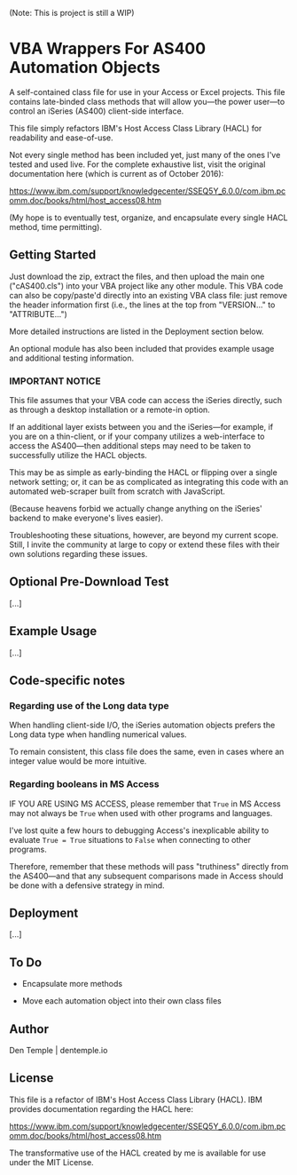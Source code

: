 (Note: This is project is still a WIP)

# VBA Wrappers For AS400 Automation Objects

A self-contained class file for use in your Access or Excel projects.  This file contains late-binded class methods that will allow you&#8212;the power user&#8212;to control an iSeries (AS400) client-side interface.

This file simply refactors IBM's Host Access Class Library (HACL) for readability and ease-of-use.

Not every single method has been included yet, just many of the ones I've tested and used live.  For the complete exhaustive list, visit the original documentation here (which is current as of October 2016):

https://www.ibm.com/support/knowledgecenter/SSEQ5Y_6.0.0/com.ibm.pcomm.doc/books/html/host_access08.htm

(My hope is to eventually test, organize, and encapsulate every single HACL method, time permitting).

## Getting Started

Just download the zip, extract the files, and then upload the main one ("cAS400.cls") into your VBA project like any other module.  This VBA code can also be copy/paste'd directly into an existing VBA class file: just remove the header information first (i.e., the lines at the top from "VERSION..." to "ATTRIBUTE...")

More detailed instructions are listed in the Deployment section below.

An optional module has also been included that provides example usage and additional testing information.

### IMPORTANT NOTICE

This file assumes that your VBA code can access the iSeries directly, such as through a desktop installation or a remote-in option.

If an additional layer exists between you and the iSeries&#8212;for example, if you are on a thin-client, or if your company utilizes a web-interface to access the AS400&#8212;then additional steps may need to be taken to successfully utilize the HACL objects.

This may be as simple as early-binding the HACL or flipping over a single network setting; or, it can be as complicated as integrating this code with an automated web-scraper built from scratch with JavaScript.

(Because heavens forbid we actually change anything on the iSeries' backend to make everyone's lives easier).

Troubleshooting these situations, however, are beyond my current scope.  Still, I invite the community at large to copy or extend these files with their own solutions regarding these issues.

## Optional Pre-Download Test

[...]

## Example Usage

[...]

## Code-specific notes

### Regarding use of the Long data type

When handling client-side I/O, the iSeries automation objects prefers the Long data type when handling numerical values.

To remain consistent, this class file does the same, even in cases where an integer value would be more intuitive.

### Regarding booleans in MS Access

IF YOU ARE USING MS ACCESS, please remember that `True` in MS Access may not always be `True` when used with other programs and languages.

I've lost quite a few hours to debugging Access's inexplicable ability to evaluate `True = True` situations to `False` when connecting to other programs.

Therefore, remember that these methods will pass "truthiness" directly from the AS400&#8212;and that any subsequent comparisons made in Access should be done with a defensive strategy in mind.


## Deployment

[...]

## To Do

- Encapsulate more methods

- Move each automation object into their own class files

## Author

Den Temple | dentemple.io

## License

This file is a refactor of IBM's Host Access Class Library (HACL). IBM provides documentation regarding the HACL here:

https://www.ibm.com/support/knowledgecenter/SSEQ5Y_6.0.0/com.ibm.pcomm.doc/books/html/host_access08.htm

The transformative use of the HACL created by me is available for use under the MIT License.
